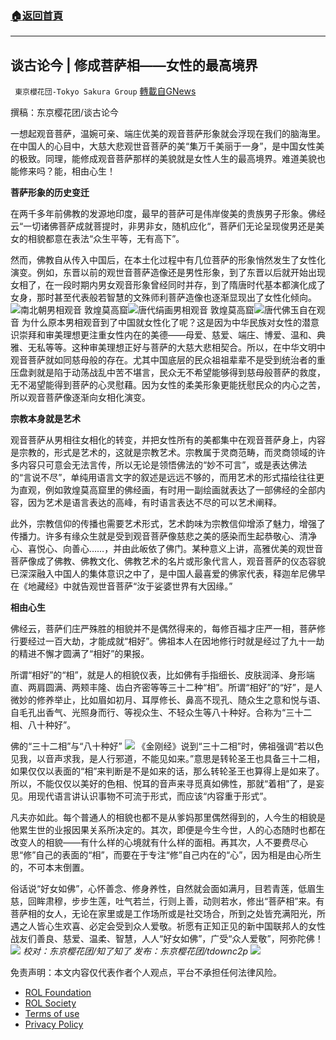 ###  [:house:返回首頁](https://github.com/ourhimalayas/txt)
---


## 谈古论今 | 修成菩萨相——女性的最高境界
` 東京櫻花団-Tokyo Sakura Group` [轉載自GNews](https://gnews.org/zh-hans/2401341/)

撰稿：东京樱花团/谈古论今

一想起观音菩萨，温婉可亲、端庄优美的观音菩萨形象就会浮现在我们的脑海里。在中国人的心目中，大慈大悲观世音菩萨的美“集万千美丽于一身”，是中国女性美的极致。同理，能修成观音菩萨那样的美貌就是女性人生的最高境界。难道美貌也能修来吗？能，相由心生！

**菩萨形象的历史变迁**

在两千多年前佛教的发源地印度，最早的菩萨可是伟岸俊美的贵族男子形象。佛经云“一切诸佛菩萨成就菩提时，非男非女，随机应化“，菩萨们无论呈现俊男还是美女的相貌都意在表法“众生平等，无有高下”。

然而，佛教自从传入中国后，在本土化过程中有几位菩萨的形象悄然发生了女性化演变。例如，东晋以前的观世音菩萨造像还是男性形象，到了东晋以后就开始出现女相了，在一段时期内男女观音形象曾经同时并存，到了隋唐时代基本都演化成了女身，那时甚至代表般若智慧的文殊师利菩萨造像也逐渐显现出了女性化倾向。
![](https://assets.gnews.org/wp-content/uploads/2022/04/图片2-27.jpg)南北朝男相观音 敦煌莫高窟![](https://assets.gnews.org/wp-content/uploads/2022/04/图片3-17.jpg)唐代绢画男相观音 敦煌莫高窟![](https://assets.gnews.org/wp-content/uploads/2022/04/图片4-10.jpg)唐代佛玉自在观音
为什么原本男相观音到了中国就女性化了呢？这是因为中华民族对女性的潜意识崇拜和审美理想更注重女性内在的美德——母爱、慈爱、端庄、博爱、温和、典雅、无私等等。这种审美理想正好与菩萨的大慈大悲相契合。所以，在中华文明中观音菩萨就如同慈母般的存在。尤其中国底层的民众祖祖辈辈不是受到统治者的重压盘剥就是陷于动荡战乱中苦不堪言，民众无不希望能够得到慈母般菩萨的救度，无不渴望能得到菩萨的心灵慰藉。因为女性的柔美形象更能抚慰民众的内心之苦，所以观音菩萨像逐渐向女相化演变。

**宗教本身就是艺术**

观音菩萨从男相往女相化的转变，并把女性所有的美都集中在观音菩萨身上，内容是宗教的，形式是艺术的，这就是宗教艺术。宗教属于灵商范畴，而灵商领域的许多内容只可意会无法言传，所以无论是领悟佛法的“妙不可言”，或是表达佛法的“言说不尽”，单纯用语言文字的叙述是远远不够的，而用艺术的形式描绘往往更为直观，例如敦煌莫高窟里的佛经画，有时用一副绘画就表达了一部佛经的全部内容，因为艺术是语言表达的高峰，有时语言表达不尽的可以艺术阐释。

此外，宗教信仰的传播也需要艺术形式，艺术韵味为宗教信仰增添了魅力，增强了传播力。许多有缘众生就是受到观音菩萨像慈悲之美的感染而生起恭敬心、清净心、喜悦心、向善心……，并由此皈依了佛门。某种意义上讲，高雅优美的观世音菩萨像成了佛教、佛教文化、佛教艺术的名片或形象代言人，观音菩萨的仪态容貌已深深融入中国人的集体意识之中了，是中国人最喜爱的佛家代表，释迦牟尼佛早在《地藏经》中就告观世音菩萨“汝于娑婆世界有大因缘。”

**相由心生**

佛经云，菩萨们庄严殊胜的相貌并不是偶然得来的，每修百福才庄严一相，菩萨修行要经过一百大劫，才能成就“相好”。佛祖本人在因地修行时就是经过了九十一劫的精进不懈才圆满了“相好”的果报。

所谓“相好”的“相”，就是人的相貌仪表，比如佛有手指细长、皮肤润泽、身形端直、两肩圆满、两颊丰隆、齿白齐密等等三十二种“相”。所谓“相好”的“好”，是人微妙的修养举止，比如眉如初月、耳厚修长、鼻高不现孔、随众生之意和悦与语、自毛孔出香气、光照身而行、等视众生、不轻众生等八十种好。合称为“三十二相、八十种好”。

佛的“三十二相”与“八十种好”
![](https://assets.gnews.org/wp-content/uploads/2022/04/图片5-9.jpg)
《金刚经》说到“三十二相”时，佛祖强调“若以色见我，以音声求我，是人行邪道，不能见如来。”意思是转轮圣王也具备三十二相，如果仅仅以表面的“相”来判断是不是如来的话，那么转轮圣王也算得上是如来了。所以，不能仅仅以美好的色相、悦耳的音声来寻觅真如佛性，那就“着相”了，是妄见。用现代语言讲认识事物不可流于形式，而应该“内容重于形式”。

凡夫亦如此。每个普通人的相貌也都不是从爹妈那里偶然得到的，人今生的相貌是他累生世的业报因果关系所决定的。其次，即便是今生今世，人的心态随时也都在改变人的相貌——有什么样的心境就有什么样的面相。再其次，人不要费尽心思“修”自己的表面的“相”，而要在于专注“修”自己内在的“心”，因为相是由心所生的，不可本末倒置。

俗话说“好女如佛”，心怀善念、修身养性，自然就会面如满月，目若青莲，低眉生慈，回眸肃穆，步步生莲，吐气若兰，行则上善，动则若水，修出“菩萨相”来。有菩萨相的女人，无论在家里或是工作场所或是社交场合，所到之处皆充满阳光，所遇之人皆心生欢喜、必定会受到众人爱敬。祈愿有正知正见的新中国联邦人的女性战友们善良、慈爱、温柔、智慧，人人“好女如佛”，广受“众人爱敬”，阿弥陀佛！
![](https://assets.gnews.org/wp-content/uploads/2022/04/图片6-4.jpg)
*校对：东京樱花团/知了知了
发布：东京樱花团/tdownc2p*
![](https://assets.gnews.org/wp-content/uploads/2022/03/yht.jpg)
 

免责声明：本文内容仅代表作者个人观点，平台不承担任何法律风险。

- [ROL Foundation](https://rolfoundation.org/)
- [ROL Society](https://rolsociety.org/)
- [Terms of use](https://gnews.org/terms-of-use-3/)
- [Privacy Policy](https://gnews.org/privacy-policy/)
